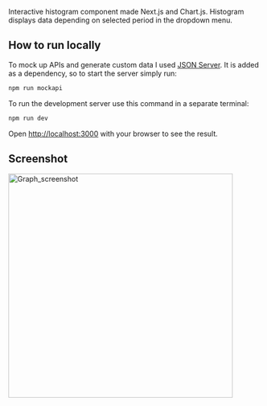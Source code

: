 Interactive histogram component made Next.js and Chart.js. Histogram displays data depending on selected period in the dropdown menu.

## How to run locally

To mock up APIs and generate custom data I used [JSON Server](https://www.npmjs.com/package/json-server#getting-started). It is added as a dependency, so to start the server simply run:

```bash
npm run mockapi
```

To run the development server use this command in a separate terminal:

```bash
npm run dev
```
Open [http://localhost:3000](http://localhost:3000) with your browser to see the result.

## Screenshot

<img width="446" alt="Graph_screenshot" src="https://github.com/a-dylean/interactive-histogram/assets/83976465/5c8fe40f-b5a5-4d7b-a2d8-b9c32216a012">
